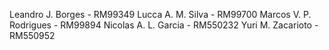 Leandro J. Borges - RM99349
Lucca A. M. Silva - RM99700
Marcos V. P. Rodrigues - RM99894
Nicolas A. L. Garcia - RM550232
Yuri M. Zacarioto - RM550952
